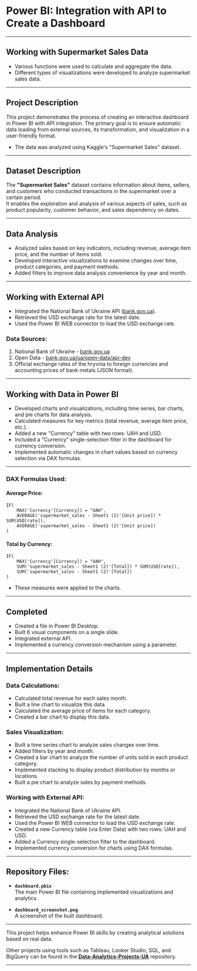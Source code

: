 
# Power BI: Integration with API to Create a Dashboard

---

## Working with Supermarket Sales Data

- Various functions were used to calculate and aggregate the data.
- Different types of visualizations were developed to analyze supermarket sales data.

---

## Project Description

This project demonstrates the process of creating an interactive dashboard in Power BI with API integration. The primary goal is to ensure automatic data loading from external sources, its transformation, and visualization in a user-friendly format.

- The data was analyzed using Kaggle's "Supermarket Sales" dataset.

---

## Dataset Description

The **"Supermarket Sales"** dataset contains information about items, sellers, and customers who conducted transactions in the supermarket over a certain period.  
It enables the exploration and analysis of various aspects of sales, such as product popularity, customer behavior, and sales dependency on dates.

---

## Data Analysis

- Analyzed sales based on key indicators, including revenue, average item price, and the number of items sold.
- Developed interactive visualizations to examine changes over time, product categories, and payment methods.
- Added filters to improve data analysis convenience by year and month.

---

## Working with External API

- Integrated the National Bank of Ukraine API ([bank.gov.ua](https://bank.gov.ua)).
- Retrieved the USD exchange rate for the latest date.
- Used the Power BI WEB connector to load the USD exchange rate.

### Data Sources:

1. National Bank of Ukraine - [bank.gov.ua](https://bank.gov.ua)  
2. Open Data - [bank.gov.ua/ua/open-data/api-dev](https://bank.gov.ua/ua/open-data/api-dev)  
3. Official exchange rates of the hryvnia to foreign currencies and accounting prices of bank metals (JSON format).  

---

## Working with Data in Power BI

- Developed charts and visualizations, including time series, bar charts, and pie charts for data analysis.
- Calculated measures for key metrics (total revenue, average item price, etc.).
- Added a new "Currency" table with two rows: UAH and USD.
- Included a "Currency" single-selection filter in the dashboard for currency conversion.
- Implemented automatic changes in chart values based on currency selection via DAX formulas.

---

### DAX Formulas Used:

#### Average Price:
```DAX
IF(
    MAX('Currency'[Currency]) = "UAH",
    AVERAGE('supermarket_sales - Sheet1 (2)'[Unit price]) * SUM(USD[rate]),
    AVERAGE('supermarket_sales - Sheet1 (2)'[Unit price])
)
```

#### Total by Currency:
```DAX
IF(
    MAX('Currency'[Currency]) = "UAH",
    SUM('supermarket_sales - Sheet1 (2)'[Total]) * SUM(USD[rate]),
    SUM('supermarket_sales - Sheet1 (2)'[Total])
)
```

- These measures were applied to the charts.

---

## Completed

- Created a file in Power BI Desktop.  
- Built 6 visual components on a single slide.  
- Integrated external API.  
- Implemented a currency conversion mechanism using a parameter.

---

## Implementation Details

### Data Calculations:

- Calculated total revenue for each sales month.
- Built a line chart to visualize this data.
- Calculated the average price of items for each category.
- Created a bar chart to display this data.

### Sales Visualization:

- Built a time series chart to analyze sales changes over time.
- Added filters by year and month.
- Created a bar chart to analyze the number of units sold in each product category.
- Implemented stacking to display product distribution by months or locations.
- Built a pie chart to analyze sales by payment methods.

### Working with External API:

- Integrated the National Bank of Ukraine API.
- Retrieved the USD exchange rate for the latest date.
- Used the Power BI WEB connector to load the USD exchange rate.
- Created a new Currency table (via Enter Data) with two rows: UAH and USD.
- Added a Currency single-selection filter to the dashboard.
- Implemented currency conversion for charts using DAX formulas.

---

## Repository Files:

- **`dashboard.pbix`**  
  The main Power BI file containing implemented visualizations and analytics.  

- **`dashboard_screenshot.png`**  
  A screenshot of the built dashboard.

---

This project helps enhance Power BI skills by creating analytical solutions based on real data.  

Other projects using tools such as Tableau, Looker Studio, SQL, and BigQuery can be found in the **[Data-Analytics-Projects-UA](https://github.com/Valentyna-Lychko/Data-Analytics-Projects-UA-.git)** repository.

---
